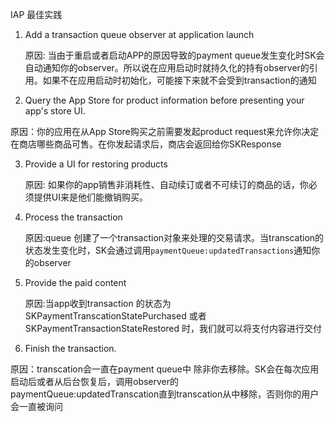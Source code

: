 IAP 最佳实践

1. Add a transaction queue observer at application launch
   
   原因: 当由于重启或者启动APP的原因导致的payment queue发生变化时SK会自动通知你的observer。所以说在应用启动时就持久化的持有observer的引用。如果不在应用启动时初始化，可能接下来就不会受到transaction的通知
2. Query the App Store for product information before presenting your app's store UI.

  原因：你的应用在从App Store购买之前需要发起product request来允许你决定在商店哪些商品可售。在你发起请求后，商店会返回给你SKResponse
  
3. Provide a UI for restoring products

	原因: 如果你的app销售非消耗性、自动续订或者不可续订的商品的话，你必须提供UI来是他们能撤销购买。
	
4. Process the transaction 

   原因:queue 创建了一个transaction对象来处理的交易请求。当transcation的状态发生变化时，SK会通过调用```paymentQueue:updatedTransactions```通知你的observer
   
5. Provide the paid content

	原因:当app收到transaction 的状态为SKPaymentTranscationStatePurchased 或者 SKPaymentTransactionStateRestored 时，我们就可以将支付内容进行交付
	
6. Finish the transaction.

  原因：transcation会一直在payment queue中	除非你去移除。SK会在每次应用启动后或者从后台恢复后，调用observer的paymentQueue:updatedTranscation直到transcation从中移除，否则你的用户会一直被询问